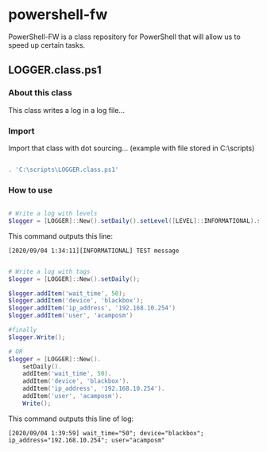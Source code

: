 # powershell-fw
PowerShell-FW is a class repository for PowerShell that will allow us to speed up certain tasks.


## LOGGER.class.ps1

### About this class

This class writes a log in a log file...

### Import

Import that class with dot sourcing... (example with file stored in C:\scripts)

```powershell

. 'C:\scripts\LOGGER.class.ps1'

```

### How to use

```powershell

# Write a log with levels
$logger = [LOGGER]::New().setDaily().setLevel([LEVEL]::INFORMATIONAL).setMessage('TEST message').Write();

```

This command outputs this line:

```
[2020/09/04 1:34:11][INFORMATIONAL] TEST message
```


```powershell

# Write a log with tags
$logger = [LOGGER]::New().setDaily();

$logger.addItem('wait_time', 50);
$logger.addItem('device', 'blackbox');
$logger.addItem('ip_address', '192.168.10.254')
$logger.addItem('user', 'acamposm')

#finally
$logger.Write();

# OR 
$logger = [LOGGER]::New().
    setDaily().
    addItem('wait_time', 50).
    addItem('device', 'blackbox').
    addItem('ip_address', '192.168.10.254').
    addItem('user', 'acamposm').
    Write();

```

This command outputs this line of log:

```
[2020/09/04 1:39:59] wait_time="50"; device="blackbox"; ip_address="192.168.10.254"; user="acamposm"
```

